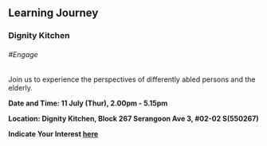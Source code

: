 <!--
---
layout: simple-page
title: Learning Festival 1-19 July 2019
permalink: /events/learning-journeys/event-details/LJ_DK
breadcrumb: Learning Journey
---
--> 

## Learning Journey
### Dignity Kitchen

###### _#Engage_

Join us to experience the perspectives of differently abled persons and the elderly. 

**Date and Time: 11 July (Thur), 2.00pm - 5.15pm**

**Location: Dignity Kitchen, Block 267 Serangoon Ave 3, #02-02 S(550267)** 

**Indicate Your Interest [here](https://www.eventbrite.sg/e/step-into-my-shoes-making-a-difference-as-a-probation-officer-tickets-61082209533)** 

